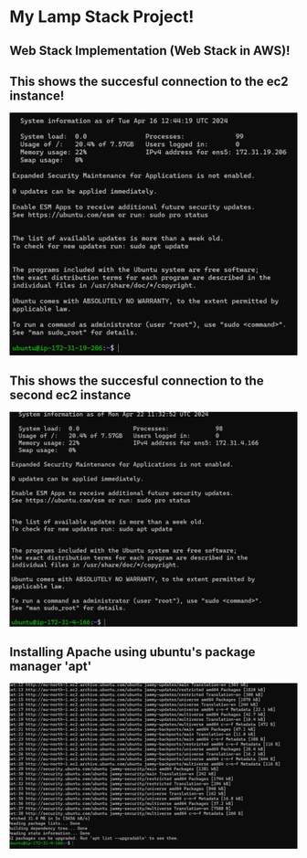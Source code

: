 # My Lamp Stack Project!
## Web Stack Implementation (Web Stack in AWS)!

## This shows the succesful connection to the ec2 instance!

![1_ec2connect.png!](./img/1.ec2connect.png)

## This shows the succesful connection to the second ec2 instance

![2_ec2connect.png!](./img/2_ec2connect.png)

## Installing Apache using ubuntu's package manager 'apt'

![3_sudoupdate.png!](./img/3_sudoupdate.png)

